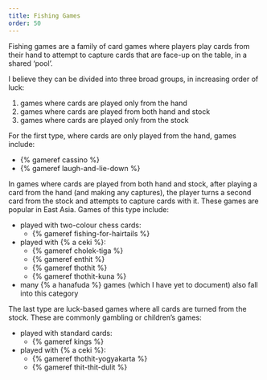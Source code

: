 ```yaml
---
title: Fishing Games
order: 50
---
```


Fishing games are a family of card games where players play cards from their
hand to attempt to capture cards that are face-up on the table, in a shared
‘pool’.

I believe they can be divided into three broad groups, in increasing order of
luck:

1. games where cards are played only from the hand
2. games where cards are played from both hand and stock
3. games where cards are played only from the stock

For the first type, where cards are only played from the hand, games include:

- {% gameref cassino %}
- {% gameref laugh-and-lie-down %}

In games where cards are played from both hand and stock, after playing a card
from the hand (and making any captures), the player turns a second card from the
stock and attempts to capture cards with it. These games are popular in East
Asia. Games of this type include:

- played with two-colour chess cards: 
    - {% gameref fishing-for-hairtails %}
- played with {% a ceki %}:
    - {% gameref cholek-tiga %}
    - {% gameref enthit %}
    - {% gameref thothit %}
    - {% gameref thothit-kuna %}
- many {% a hanafuda %} games (which I have yet to document) also fall into this
  category

The last type are luck-based games where all cards are turned from the stock.
These are commonly gambling or children’s games:

- played with standard cards:
    - {% gameref kings %}
- played with {% a ceki %}:
    - {% gameref thothit-yogyakarta %}
    - {% gameref thit-thit-dulit %}
